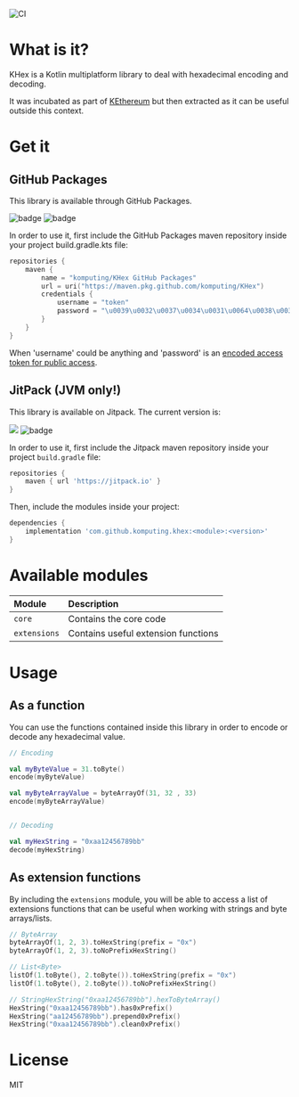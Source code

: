 ![CI](https://github.com/komputing/KHex/workflows/Continuous%20Integration/badge.svg)
# What is it?

KHex is a Kotlin multiplatform library to deal with hexadecimal encoding and decoding.

It was incubated as part of [KEthereum](https://github.com/komputing/KEthereum) but then extracted as it can be useful
outside this context.


# Get it

## GitHub Packages

This library is available through GitHub Packages.

![badge][badge-js]
![badge][badge-jvm]

In order to use it, first include the GitHub Packages maven repository inside your project build.gradle.kts file:

```kotlin
repositories {
    maven {
        name = "komputing/KHex GitHub Packages"
        url = uri("https://maven.pkg.github.com/komputing/KHex")
        credentials {
            username = "token"
            password = "\u0039\u0032\u0037\u0034\u0031\u0064\u0038\u0033\u0064\u0036\u0039\u0061\u0063\u0061\u0066\u0031\u0062\u0034\u0061\u0030\u0034\u0035\u0033\u0061\u0063\u0032\u0036\u0038\u0036\u0062\u0036\u0032\u0035\u0065\u0034\u0061\u0065\u0034\u0032\u0062"
        }
    }
}
```
When 'username' could be anything and 'password' is an [encoded access token for public access](https://github.community/t/download-from-github-package-registry-without-authentication/14407/44).


## JitPack (JVM only!)

This library is available on Jitpack. The current version is:

[![](https://jitpack.io/v/komputing/khex.svg)](https://jitpack.io/#komputing/khex)
![badge][badge-jvm]

In order to use it, first include the Jitpack maven repository inside your project `build.gradle` file: 

```groovy
repositories {
    maven { url 'https://jitpack.io' }
}
```

Then, include the modules inside your project: 

```groovy
dependencies {
    implementation 'com.github.komputing.khex:<module>:<version>'
}
```

# Available modules

| Module | Description | 
| :----- | :---------- |
| `core` | Contains the core code |
| `extensions` | Contains useful extension functions |

# Usage
## As a function
You can use the functions contained inside this library in order to encode or decode any hexadecimal value.
 
```kotlin
// Encoding

val myByteValue = 31.toByte()
encode(myByteValue)

val myByteArrayValue = byteArrayOf(31, 32 , 33)
encode(myByteArrayValue)


// Decoding

val myHexString = "0xaa12456789bb"
decode(myHexString)
```

## As extension functions
By including the `extensions` module, you will be able to access a list of extensions functions that can be useful when 
working with strings and byte arrays/lists.

```kotlin
// ByteArray
byteArrayOf(1, 2, 3).toHexString(prefix = "0x")
byteArrayOf(1, 2, 3).toNoPrefixHexString()

// List<Byte>
listOf(1.toByte(), 2.toByte()).toHexString(prefix = "0x")
listOf(1.toByte(), 2.toByte()).toNoPrefixHexString()

// StringHexString("0xaa12456789bb").hexToByteArray()
HexString("0xaa12456789bb").has0xPrefix()
HexString("aa12456789bb").prepend0xPrefix()
HexString("0xaa12456789bb").clean0xPrefix()
```  

# License
MIT

[badge-js]: http://img.shields.io/badge/platform-js-yellow.svg?style=flat
[badge-jvm]: http://img.shields.io/badge/platform-jvm-orange.svg?style=flat